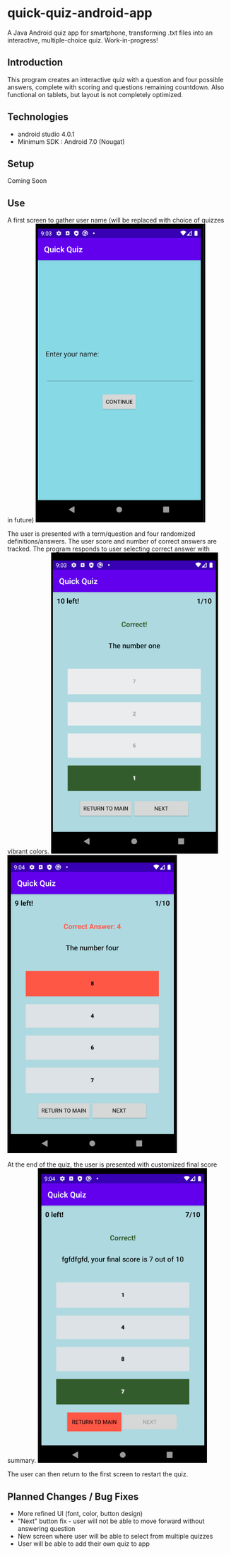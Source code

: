 # quick-quiz-android-app
A Java Android quiz app for smartphone, transforming .txt files into an interactive, multiple-choice quiz.
Work-in-progress!

## Introduction
This program creates an interactive quiz with a question and four possible answers, complete with scoring and questions remaining countdown.
Also functional on tablets, but layout is not completely optimized.

## Technologies
* android studio 4.0.1
* Minimum SDK : Android 7.0 (Nougat)

## Setup
Coming Soon

## Use

A first screen to gather user name (will be replaced with choice of quizzes in future)
![screenshot of first screen](/Images/QuickQuiz1.PNG)

The user is presented with a term/question and four randomized definitions/answers.
The user score and number of correct answers are tracked.
The program responds to user selecting correct answer with vibrant colors.
![screenshot of second screen](/Images/QuickQuiz2.PNG) ![screenshot of second screen](/Images/QuickQuiz3.PNG)

At the end of the quiz, the user is presented with customized final score summary.
![screenshot of completed quiz](/Images/QuickQuiz4.PNG)

The user can then return to the first screen to restart the quiz.

## Planned Changes / Bug Fixes
* More refined UI (font, color, button design)
* "Next" button fix - user will not be able to move forward without answering question
* New screen where user will be able to select from multiple quizzes
* User will be able to add their own quiz to app
